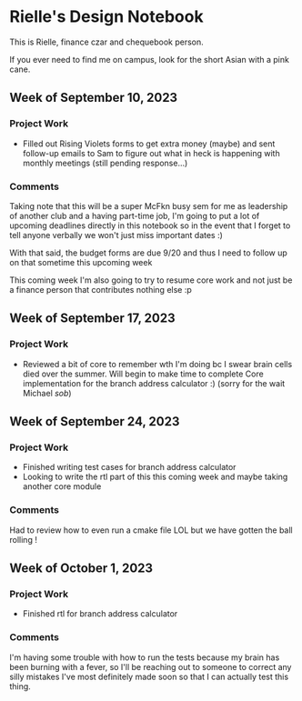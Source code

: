 # Rielle's Design Notebook
This is Rielle, finance czar and chequebook person.

If you ever need to find me on campus, look for the short Asian with a pink cane.

## Week of September 10, 2023
### Project Work
- Filled out Rising Violets forms to get extra money (maybe) and sent follow-up emails to Sam to figure out what in heck is happening with monthly meetings (still pending response...)
### Comments
Taking note that this will be a super McFkn busy sem for me as leadership of another club and a having part-time job, I'm going to put a lot of upcoming deadlines directly in this notebook so in the event that I forget to tell anyone verbally we won't just miss important dates :)

With that said, the budget forms are due 9/20 and thus I need to follow up on that sometime this upcoming week

This coming week I'm also going to try to resume core work and not just be a finance person that contributes nothing else :p

## Week of September 17, 2023
### Project Work
- Reviewed a bit of core to remember wth I'm doing bc I swear brain cells died over the summer. Will begin to make time to complete Core implementation for the branch address calculator :) (sorry for the wait Michael *sob*)

## Week of September 24, 2023
### Project Work
- Finished writing test cases for branch address calculator
- Looking to write the rtl part of this this coming week and maybe taking another core module
### Comments
Had to review how to even run a cmake file LOL but we have gotten the ball rolling !

## Week of October 1, 2023
### Project Work
- Finished rtl for branch address calculator
### Comments
I'm having some trouble with how to run the tests because my brain has been burning with a fever, so I'll be reaching out to someone to correct any silly mistakes I've most definitely made soon so that I can actually test this thing.
